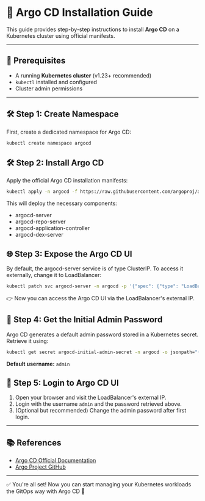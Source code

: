 # 🚀 Argo CD Installation Guide

This guide provides step-by-step instructions to install **Argo CD** on a Kubernetes cluster using official manifests.

---

## 📌 Prerequisites

- A running **Kubernetes cluster** (v1.23+ recommended)
- `kubectl` installed and configured
- Cluster admin permissions

---

## 🛠️ Step 1: Create Namespace

First, create a dedicated namespace for Argo CD:

```bash
kubectl create namespace argocd
```

## 🛠️ Step 2: Install Argo CD

Apply the official Argo CD installation manifests:

```bash
kubectl apply -n argocd -f https://raw.githubusercontent.com/argoproj/argo-cd/stable/manifests/install.yaml
```

This will deploy the necessary components:

- argocd-server
- argocd-repo-server
- argocd-application-controller
- argocd-dex-server

## 🌐 Step 3: Expose the Argo CD UI

By default, the argocd-server service is of type ClusterIP. To access it externally, change it to LoadBalancer:

```bash
kubectl patch svc argocd-server -n argocd -p '{"spec": {"type": "LoadBalancer"}}'
```

👉 Now you can access the Argo CD UI via the LoadBalancer's external IP.

## 🔑 Step 4: Get the Initial Admin Password

Argo CD generates a default admin password stored in a Kubernetes secret. Retrieve it using:

```bash
kubectl get secret argocd-initial-admin-secret -n argocd -o jsonpath="{.data.password}" | base64 -d
```

**Default username:** `admin`

## 🎯 Step 5: Login to Argo CD UI

1. Open your browser and visit the LoadBalancer's external IP.
2. Login with the username `admin` and the password retrieved above.
3. (Optional but recommended) Change the admin password after first login.

---

## 📚 References

- [Argo CD Official Documentation](https://argo-cd.readthedocs.io/)
- [Argo Project GitHub](https://github.com/argoproj/argo-cd)

---

✅ You're all set! Now you can start managing your Kubernetes workloads the GitOps way with Argo CD 🎉
